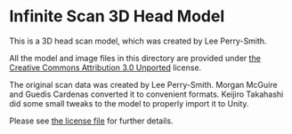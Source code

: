 Infinite Scan 3D Head Model
===========================

This is a 3D head scan model, which was created by Lee Perry-Smith.

All the model and image files in this directory are provided under [the Creative
Commons Attribution 3.0 Unported][CC] license.

The original scan data was created by Lee Perry-Smith. Morgan McGuire and Guedis
Cardenas converted it to convenient formats. Keijiro Takahashi did some small
tweaks to the model to properly import it to Unity.

Please see [the license file][License] for further details.

[CC]: https://creativecommons.org/licenses/by/3.0/
[License]: https://github.com/keijiro/InfiniteScan/blob/master/Assets/InfiniteScan/License.txt
